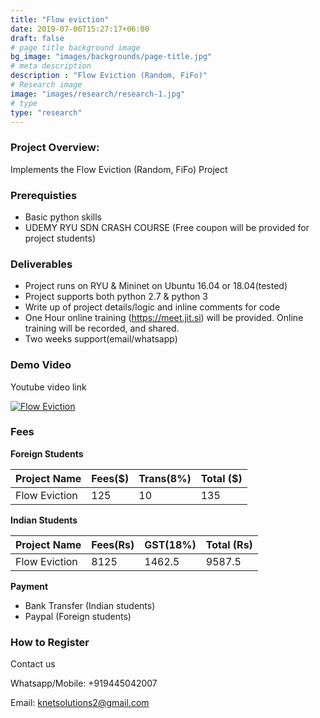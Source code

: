 ```yaml
---
title: "Flow eviction"
date: 2019-07-06T15:27:17+06:00
draft: false
# page title background image
bg_image: "images/backgrounds/page-title.jpg"
# meta description
description : "Flow Eviction (Random, FiFo)"
# Research image
image: "images/research/research-1.jpg"
# type
type: "research"
---
```



### Project Overview:

Implements the Flow Eviction (Random, FiFo) Project

### Prerequisties

* Basic python skills
* UDEMY RYU SDN CRASH COURSE (Free coupon will be provided for project students)

### Deliverables	
* Project runs on RYU & Mininet on Ubuntu 16.04 or 18.04(tested)
* Project supports both python 2.7 & python 3
* Write up of project details/logic  and inline comments for code
* One Hour online training (https://meet.jit.si) will be provided. Online training will be recorded, and  shared.
* Two weeks support(email/whatsapp)


### Demo Video

Youtube video link

[![Flow Eviction](https://img.youtube.com/vi/WrLsiT65igY/0.jpg)](https://youtu.be/WrLsiT65igY "Flow Eviction")




### Fees

**Foreign Students**

| Project Name         | Fees($) | Trans(8%) | Total ($)|
|----------------------|---------|-----------|-----------|
|Flow Eviction     | 125     |   10      | 135       |


**Indian Students**

| Project Name         | Fees(Rs) | GST(18%) | Total (Rs)|
|----------------------|---------|-----------|-----------|
|Flow Eviction    | 8125     |   1462.5 |  9587.5 |

**Payment**

* Bank Transfer  (Indian students)
* Paypal (Foreign students)

### How to Register

Contact us

Whatsapp/Mobile: +919445042007

Email:  knetsolutions2@gmail.com